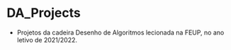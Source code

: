 # DA_Projects
- Projetos da cadeira Desenho de Algoritmos lecionada na FEUP, no ano letivo de 2021/2022.
